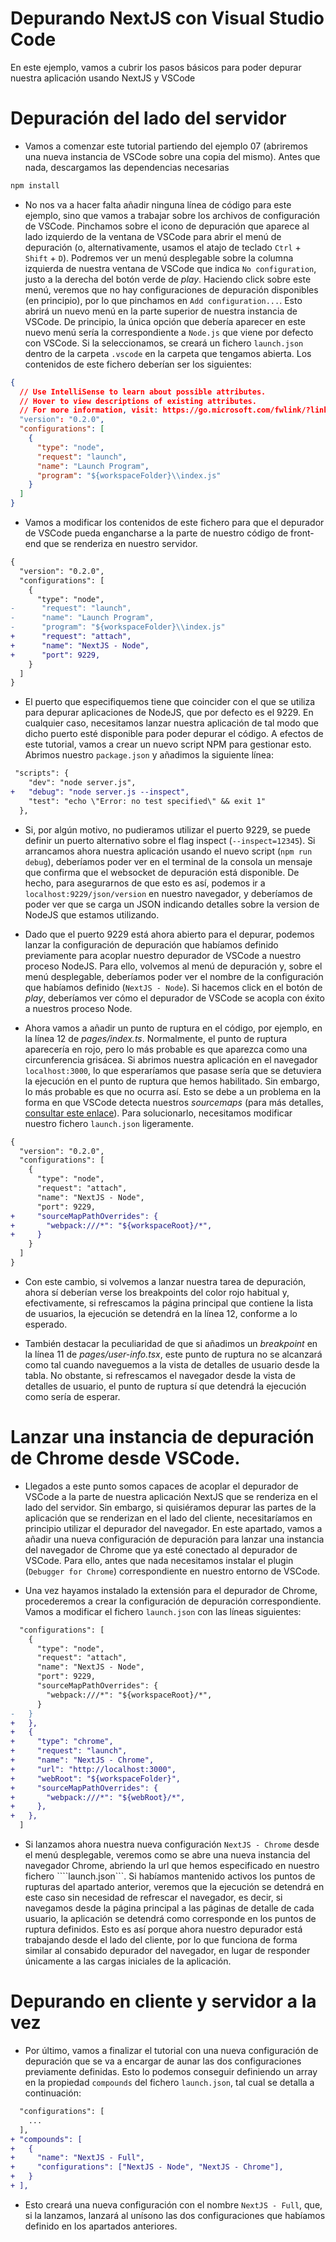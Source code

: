 # Depurando NextJS con Visual Studio Code

En este ejemplo, vamos a cubrir los pasos básicos para poder depurar nuestra aplicación usando NextJS y VSCode

# Depuración del lado del servidor

- Vamos a comenzar este tutorial partiendo del ejemplo 07 (abriremos una nueva instancia de VSCode sobre una copia del mismo). Antes que nada, descargamos las dependencias necesarias
```bash
npm install
```

- No nos va a hacer falta añadir ninguna línea de código para este ejemplo, sino que vamos a trabajar sobre los archivos de configuración de VSCode. Pinchamos sobre el icono de depuración que aparece al lado izquierdo de la ventana de VSCode para abrir el menú de depuración (o, alternativamente, usamos el atajo de teclado  ```Ctrl``` + ```Shift``` + ```D```). Podremos ver un menú desplegable sobre la columna izquierda de nuestra ventana de VSCode que indica ```No configuration```, justo a la derecha del botón verde de _play_. Haciendo click sobre este menú, veremos que no hay configuraciones de depuración disponibles (en principio), por lo que pinchamos en ```Add configuration...```. Esto abrirá un nuevo menú en la parte superior de nuestra instancia de VSCode. De principio, la única opción que debería aparecer en este nuevo menú sería la correspondiente a ```Node.js``` que viene por defecto con VSCode. Si la seleccionamos, se creará un fichero ```launch.json``` dentro de la carpeta ```.vscode``` en la carpeta que tengamos abierta. Los contenidos de este fichero deberían ser los siguientes:
```json
{
  // Use IntelliSense to learn about possible attributes.
  // Hover to view descriptions of existing attributes.
  // For more information, visit: https://go.microsoft.com/fwlink/?linkid=830387
  "version": "0.2.0",
  "configurations": [
    {
      "type": "node",
      "request": "launch",
      "name": "Launch Program",
      "program": "${workspaceFolder}\\index.js"
    }
  ]
}
```

- Vamos a modificar los contenidos de este fichero para que el depurador de VSCode pueda engancharse a la parte de nuestro código de front-end que se renderiza en nuestro servidor.
```diff
{
  "version": "0.2.0",
  "configurations": [
    {
      "type": "node",
-      "request": "launch",
-      "name": "Launch Program",
-      "program": "${workspaceFolder}\\index.js"
+      "request": "attach",
+      "name": "NextJS - Node",
+      "port": 9229,
    }
  ]
}
```

- El puerto que especifiquemos tiene que coincider con el que se utiliza para depurar aplicaciones de NodeJS, que por defecto es el 9229. En cualquier caso, necesitamos lanzar nuestra aplicación de tal modo que dicho puerto esté disponible para poder depurar el código. A efectos de este tutorial, vamos a crear un nuevo script NPM para gestionar esto. Abrimos nuestro ```package.json``` y añadimos la siguiente línea:
```diff
 "scripts": {
    "dev": "node server.js",
+   "debug": "node server.js --inspect",
    "test": "echo \"Error: no test specified\" && exit 1"
  },
```

- Si, por algún motivo, no pudieramos utilizar el puerto 9229, se puede definir un puerto alternativo sobre el flag inspect (```--inspect=12345```). Si arrancamos ahora nuestra aplicación usando el nuevo script (```npm run debug```), deberíamos poder ver en el terminal de la consola un mensaje que confirma que el websocket de depuración está disponible. De hecho, para asegurarnos de que esto es así, podemos ir a ```localhost:9229/json/version``` en nuestro navegador, y deberíamos de poder ver que se carga un JSON indicando detalles sobre la version de NodeJS que estamos utilizando.

- Dado que el puerto 9229 está ahora abierto para el depurar, podemos lanzar la configuración de depuración que habíamos definido previamente para acoplar nuestro depurador de VSCode a nuestro proceso NodeJS. Para ello, volvemos al menú de depuración y, sobre el menú desplegable, deberíamos poder ver el nombre de la configuración que habíamos definido (```NextJS - Node```). Si hacemos click en el botón de _play_, deberíamos ver cómo el depurador de VSCode se acopla con éxito a nuestros proceso Node.

- Ahora vamos a añadir un punto de ruptura en el código, por ejemplo, en la línea 12 de _pages/index.ts_. Normalmente, el punto de ruptura aparecería en rojo, pero lo más probable es que aparezca como una circunferencia grisácea. Si abrimos nuestra aplicación en el navegador ```localhost:3000```, lo que esperaríamos que pasase sería que se detuviera la ejecución en el punto de ruptura que hemos habilitado. Sin embargo, lo más probable es que no ocurra así. Esto se debe a un problema en la forma en que VSCode detecta nuestros _sourcemaps_ (para más detalles, [consultar este enlace](https://github.com/Microsoft/vscode-recipes/issues/103)). Para solucionarlo, necesitamos modificar nuestro fichero ```launch.json``` ligeramente.
```diff
{
  "version": "0.2.0",
  "configurations": [
    {
      "type": "node",
      "request": "attach",
      "name": "NextJS - Node",
      "port": 9229,
+     "sourceMapPathOverrides": {
+       "webpack:///*": "${workspaceRoot}/*",
+     }
    }
  ]
}
```

- Con este cambio, si volvemos a lanzar nuestra tarea de depuración, ahora sí deberían verse los breakpoints del color rojo habitual y, efectivamente, si refrescamos la página principal que contiene la lista de usuarios, la ejecución se detendrá en la línea 12, conforme a lo esperado.

- También destacar la peculiaridad de que si añadimos un _breakpoint_ en la línea 11 de _pages/user-info.tsx_, este punto de ruptura no se alcanzará como tal cuando naveguemos a la vista de detalles de usuario desde la tabla. No obstante, si refrescamos el navegador desde la vista de detalles de usuario, el punto de ruptura sí que detendrá la ejecución como sería de esperar.


# Lanzar una instancia de depuración de Chrome desde VSCode.
- Llegados a este punto somos capaces de acoplar el depurador de VSCode a la parte de nuestra aplicación NextJS que se renderiza en el lado del servidor. Sin embargo, si quisiéramos depurar las partes de la aplicación que se renderizan en el lado del cliente, necesitaríamos en principio utilizar el depurador del navegador. En este apartado, vamos a añadir una nueva configuración de depuración para lanzar una instancia del navegador de Chrome que ya esté conectado al depurador de VSCode. Para ello, antes que nada necesitamos instalar el plugin (```Debugger for Chrome```) correspondiente en nuestro entorno de VSCode.

- Una vez hayamos instalado la extensión para el depurador de Chrome, procederemos a crear la configuración de depuración correspondiente. Vamos a modificar el fichero ```launch.json``` con las líneas siguientes:
```diff
  "configurations": [
    {
      "type": "node",
      "request": "attach",
      "name": "NextJS - Node",
      "port": 9229,
      "sourceMapPathOverrides": {
        "webpack:///*": "${workspaceRoot}/*",
      }
-   }
+   },
+   {
+     "type": "chrome",
+     "request": "launch",
+     "name": "NextJS - Chrome",
+     "url": "http://localhost:3000",
+     "webRoot": "${workspaceFolder}",
+     "sourceMapPathOverrides": {
+       "webpack:///*": "${webRoot}/*",
+     },
+   },
  ]
```

- Si lanzamos ahora nuestra nueva configuración ```NextJS - Chrome``` desde el menú desplegable, veremos como se abre una nueva instancia del navegador Chrome, abriendo la url que hemos especificado en nuestro fichero ````launch.json```. Si habíamos mantenido activos los puntos de rupturas del apartado anterior, veremos que la ejecución se detendrá en este caso sin necesidad de refrescar el navegador, es decir, si navegamos desde la página principal a las páginas de detalle de cada usuario, la aplicación se detendrá como corresponde en los puntos de ruptura definidos. Esto es así porque ahora nuestro depurador está trabajando desde el lado del cliente, por lo que funciona de forma similar al consabido depurador del navegador, en lugar de responder únicamente a las cargas iniciales de la aplicación.


# Depurando en cliente y servidor a la vez
- Por último, vamos a finalizar el tutorial con una nueva configuración de depuración que se va a encargar de aunar las dos configuraciones previamente definidas. Esto lo podemos conseguir definiendo un array en la propiedad ```compounds``` del fichero ```launch.json```, tal cual se detalla a continuación:
```diff
  "configurations": [
    ...
  ],
+ "compounds": [
+   {
+     "name": "NextJS - Full",
+     "configurations": ["NextJS - Node", "NextJS - Chrome"],
+   }
+ ],
```

- Esto creará una nueva configuración con el nombre ```NextJS - Full```, que, si la lanzamos, lanzará al unísono las dos configuraciones que habíamos definido en los apartados anteriores.
